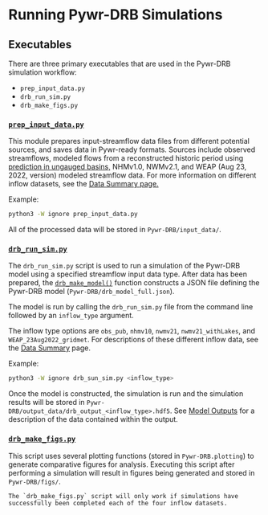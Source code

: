 # Running Pywr-DRB Simulations


## Executables

There are three primary executables that are used in the Pywr-DRB simulation workflow:
- `prep_input_data.py`
- `drb_run_sim.py`
- `drb_make_figs.py`


### [`prep_input_data.py`](../../API_References/prep_input_data.md)

This module prepares input-streamflow data files from different potential sources, and saves data in Pywr-ready formats. Sources include observed streamflows, modeled flows from a reconstructed historic period using [prediction in ungauged basins,](../Supplemental/pub.md) NHMv1.0, NWMv2.1, and WEAP (Aug 23, 2022, version) modeled streamflow data. For more information on different inflow datasets, see the [Data Summary page.](../Supplemental/data_summary.md)

Example:

```bash
python3 -W ignore prep_input_data.py
```

All of the processed data will be stored in `Pywr-DRB/input_data/`.

### [`drb_run_sim.py`](../../API_References/drb_run_sim.md)

The `drb_run_sim.py` script is used to run a simulation of the Pywr-DRB model using a specified streamflow input data type. After data has been prepared, the [`drb_make_model()`](../API_References/drb_make_model.md) function constructs a JSON file defining the Pywr-DRB model (`Pywr-DRB/drb_model_full.json`). 

The model is run by calling the `drb_run_sim.py` file from the command line followed by an `inflow_type` argument.

The inflow type options are `obs_pub`, `nhmv10`, `nwmv21`, `nwmv21_withLakes`, and `WEAP_23Aug2022_gridmet`. For descriptions of these different inflow data, see the [Data Summary](../../Supplemental/data_summary.md) page.

Example:

```bash
python3 -W ignore drb_sun_sim.py <inflow_type> 
```

Once the model is constructed, the simulation is run and the simulation results will be stored in `Pywr-DRB/output_data/drb_output_<inflow_type>.hdf5`. See [Model Outputs](../Interpret_Results/explore_model_outputs.ipynb) for a description of the data contained within the output.


### [`drb_make_figs.py`](../../API_References/api_references.md)

This script uses several plotting functions (stored in `Pywr-DRB.plotting`) to generate comparative figures for analysis. Executing this script after performing a simulation will result in figures being generated and stored in `Pywr-DRB/figs/`.

```{note}
The `drb_make_figs.py` script will only work if simulations have successfully been completed each of the four inflow datasets.
```
